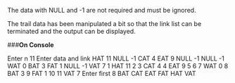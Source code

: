 The data with NULL and -1 are not required and must be ignored.

The trail data has been manipulated a bit so that the link list can be terminated and the output can be displayed.

###**On Console**

Enter n
11
Enter data and link
HAT 11 NULL -1 CAT 4 EAT 9 NULL -1 NULL -1 WAT 0 BAT 3 FAT 1 NULL -1 VAT 7
1	HAT	11
2
3	CAT	4
4	EAT	9
5
6
7	WAT	0
8	BAT	3
9	FAT	1
10
11	VAT	7
Enter first
8
BAT
CAT
EAT
FAT
HAT
VAT

